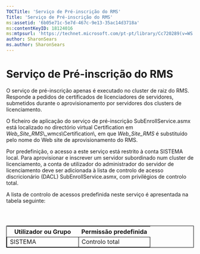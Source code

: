 ```yaml
---
TOCTitle: 'Serviço de Pré-inscrição do RMS'
Title: 'Serviço de Pré-inscrição do RMS'
ms:assetid: '6b05e71c-5e7d-467c-9e13-35ac14d3718a'
ms:contentKeyID: 18124016
ms:mtpsurl: 'https://technet.microsoft.com/pt-pt/library/Cc720289(v=WS.10)'
author: SharonSears
ms.author: SharonSears
---
```


Serviço de Pré-inscrição do RMS
===============================

O serviço de pré-inscrição apenas é executado no cluster de raiz do RMS. Responde a pedidos de certificados de licenciadores de servidores, submetidos durante o aprovisionamento por servidores dos clusters de licenciamento.

O ficheiro de aplicação do serviço de pré-inscrição SubEnrollService.asmx está localizado no directório virtual Certification em *Web\_Site\_RMS*\\\_wmcs\\Certification\\, em que *Web\_Site\_RMS* é substituído pelo nome do Web site de aprovisionamento do RMS.

Por predefinição, o acesso a este serviço está restrito à conta SISTEMA local. Para aprovisionar e inscrever um servidor subordinado num cluster de licenciamento, a conta de utilizador do administrador do servidor de licenciamento deve ser adicionada à lista de controlo de acesso discricionário (DACL) SubEnrollService.asmx, com privilégios de controlo total.

A lista de controlo de acessos predefinida neste serviço é apresentada na tabela seguinte:

###  

 
<table style="border:1px solid black;">
<colgroup>
<col width="50%" />
<col width="50%" />
</colgroup>
<thead>
<tr class="header">
<th>Utilizador ou Grupo</th>
<th>Permissão predefinida</th>
</tr>
</thead>
<tbody>
<tr class="odd">
<td style="border:1px solid black;">SISTEMA</td>
<td style="border:1px solid black;">Controlo total</td>
</tr>
</tbody>
</table>
